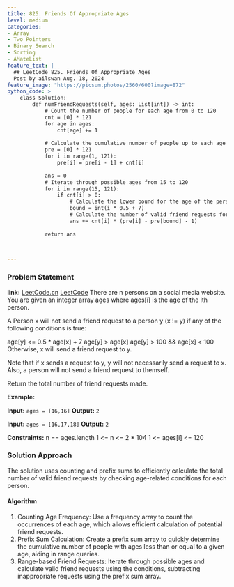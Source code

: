 ```yaml
---
title: 825. Friends Of Appropriate Ages
level: medium
categories:
- Array
- Two Pointers
- Binary Search
- Sorting
- AMateList
feature_text: |
  ## LeetCode 825. Friends Of Appropriate Ages
  Post by ailswan Aug. 18, 2024
feature_image: "https://picsum.photos/2560/600?image=872"
python_code: >
    class Solution:
        def numFriendRequests(self, ages: List[int]) -> int:
            # Count the number of people for each age from 0 to 120
            cnt = [0] * 121
            for age in ages:
                cnt[age] += 1
            
            # Calculate the cumulative number of people up to each age
            pre = [0] * 121
            for i in range(1, 121):
                pre[i] = pre[i - 1] + cnt[i]
            
            ans = 0
            # Iterate through possible ages from 15 to 120
            for i in range(15, 121):
                if cnt[i] > 0:
                    # Calculate the lower bound for the age of the person who can receive a friend request
                    bound = int(i * 0.5 + 7)
                    # Calculate the number of valid friend requests for the current age
                    ans += cnt[i] * (pre[i] - pre[bound] - 1)
            
            return ans

     

---
```


### Problem Statement
**link:**
[LeetCode.cn](https://leetcode.cn/problems/friends-of-appropriate-ages/)
[LeetCode](https://leetcode.com/friends-of-appropriate-ages/)
There are n persons on a social media website. You are given an integer array ages where ages[i] is the age of the ith person.

A Person x will not send a friend request to a person y (x != y) if any of the following conditions is true:

age[y] <= 0.5 * age[x] + 7
age[y] > age[x]
age[y] > 100 && age[x] < 100
Otherwise, x will send a friend request to y.

Note that if x sends a request to y, y will not necessarily send a request to x. Also, a person will not send a friend request to themself.

Return the total number of friend requests made.

 
**Example:**

**Input:** `ages = [16,16]`
**Output:** `2`

**Input:** `ages = [16,17,18]`
**Output:** `2`

**Constraints:**
n == ages.length
1 <= n <= 2 * 104
1 <= ages[i] <= 120
 
### Solution Approach
The solution uses counting and prefix sums to efficiently calculate the total number of valid friend requests by checking age-related conditions for each person.

#### Algorithm
1. Counting Age Frequency: Use a frequency array to count the occurrences of each age, which allows efficient calculation of potential friend requests.
2. Prefix Sum Calculation: Create a prefix sum array to quickly determine the cumulative number of people with ages less than or equal to a given age, aiding in range queries.
3. Range-based Friend Requests: Iterate through possible ages and calculate valid friend requests using the conditions, subtracting inappropriate requests using the prefix sum array.